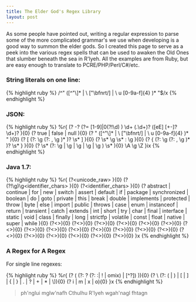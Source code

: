 ```yaml
---
title: The Elder God's Regex Library
layout: post
---
```

As some people have pointed out, writing a regular expression to parse some of the more complicated grammar's we use when developing is a good way to summon the elder gods. So I created this page to serve as a peek into the various regex spells that can be used to awaken the Old Ones that slumber beneath the sea in R'lyeh. All the examples are from Ruby, but are easy enough to translate to PCRE/PHP/Perl/C#/etc.

### String literals on one line:

{% highlight ruby %}
/^" ([^"\\]* | \\ ["\\bfnrt\/] | \\ u [0-9a-f]{4} )* "$/x
{% endhighlight %}

### JSON:

{% highlight ruby %}
%r{
    (?<number>    -? (?= [1-9]|0(?!\d) ) \d+ (\.\d+)? ([eE] [+-]? \d+)? ){0}
    (?<boolean>   true | false | null ){0}
    (?<string>    " ([^"\\]* | \\ ["\\bfnrt\/] | \\ u [0-9a-f]{4} )* " ){0}
    (?<array>     \[  (?:  \g<json>  (?: , \g<json>  )*  )?  \s* \] ){0}
    (?<pair>      \s* \g<string> \s* : \g<json>  ){0}
    (?<object>    \{  (?:  \g<pair>  (?: , \g<pair>  )*  )?  \s* \} ){0}
    (?<json>      \s* (?: \g<number> | \g<boolean> | \g<string> | \g<array> | \g<object> ) \s* ){0}
  \A \g<json> \Z
}ix
{% endhighlight %}

### Java 1.7:

{% highlight ruby %}
%r{
    (?<unicode_raw>        ){0}
    (?<identifier>         (?!\g<keyword>)\g<identifier_chars> ){0}
    (?<identifier_chars>   ){0}
    (?<keyword>            abstract | continue | for | new | switch | assert | default | if | package | synchronized | boolean | do | goto | private | this | break | double | implements | protected | throw | byte | else | import | public | throws | case | enum | instanceof | return | transient | catch | extends | int | short | try | char | final | interface | static | void | class | finally | long | strictfp | volatile | const | float | native | super | while ){0}
    (?<>){0}
    (?<>){0}
    (?<>){0}
    (?<>){0}
    (?<>){0}
    (?<>){0}
    (?<>){0}
    (?<>){0}
    (?<>){0}
    (?<>){0}
    (?<>){0}
    (?<>){0}
    (?<>){0}
    (?<>){0}
    (?<>){0}
    (?<>){0}
    (?<>){0}
    (?<>){0}
    (?<>){0}
    (?<>){0}
}x
{% endhighlight %}

### A Regex for A Regex

For single line regexes:

{% highlight ruby %}
%r{
    (?<group>    \( (?: \? (?: :| ! | omix) | [^?]) \)){0}
    (?<metachar> \\ (?: \( | \) | \[ | \] | \{ | \} | \. | \? | \+ | \* | \\)){0}
    (?<modifier> i | m | x | o){0}
}x
{% endhighlight %}

> ph'nglui mglw'nafh Cthulhu R'lyeh wgah'nagl fhtagn